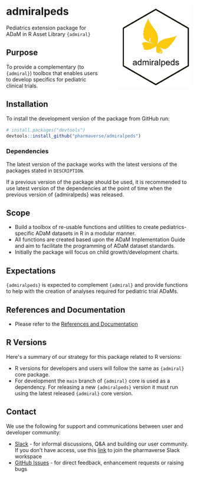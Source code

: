 # admiralpeds <img src="man/figures/logo.png" align="right" width="200" style="margin-left:50px;"/>

Pediatrics extension package for ADaM in R Asset Library `{admiral}`

## Purpose

To provide a complementary (to `{admiral}`) toolbox that enables users
to develop specifics for pediatric clinical trials.

## Installation

To install the development version of the package from GitHub run:

```r
# install.packages("devtools")
devtools::install_github("pharmaverse/admiralpeds")
```

### Dependencies

The latest version of the package works with the latest versions of the
packages stated in `DESCRIPTION`.

If a previous version of the package should be used, it is recommended
to use latest version of the dependencies at the point of time when the
previous version of {admiralpeds} was released.

## Scope

-   Build a toolbox of re-usable functions and utilities to create
    pediatrics-specific ADaM datasets in R in a modular manner.
-   All functions are created based upon the ADaM Implementation Guide
    and aim to facilitate the programming of ADaM dataset standards.
-   Initially the package will focus on child growth/development
    charts.
  
## Expectations

`{admiralpeds}` is expected to complement `{admiral}` and provide
functions to help with the creation of analyses required
for pediatric trial ADaMs.

## References and Documentation

-   Please refer to the [References and
    Documentation](https://pharmaverse.github.io/admiral/index.html#references-and-documentation)

## R Versions

Here's a summary of our strategy for this package related to R versions:

-   R versions for developers and users will follow the same as
    `{admiral}` core package.
-   For development the `main` branch of `{admiral}` core is used as a
    dependency. For releasing a new `{admiralpeds}` version it must run
    using the latest released `{admiral}` core version.

## Contact

We use the following for support and communications between user and
developer community:

-   [Slack](https://pharmaverse.slack.com/) - for
    informal discussions, Q&A and building our user community. If you
    don't have access, use this
    [link](https://join.slack.com/t/pharmaverse/shared_invite/zt-yv5atkr4-Np2ytJ6W_QKz_4Olo7Jo9A)
    to join the pharmaverse Slack workspace
-   [GitHub Issues](https://github.com/pharmaverse/admiralpeds/issues) -
    for direct feedback, enhancement requests or raising bugs
